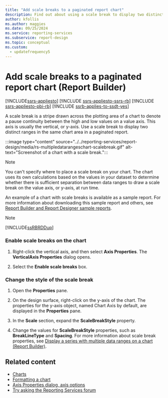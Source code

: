 ```yaml
---
title: "Add scale breaks to a paginated report chart"
description: Find out about using a scale break to display two distinct ranges in the same paginated report chart area in Report Builder.
author: kfollis
ms.author: maggies
ms.date: 09/25/2024
ms.service: reporting-services
ms.subservice: report-design
ms.topic: conceptual
ms.custom:
  - updatefrequency5
---
```


# Add scale breaks to a paginated report chart (Report Builder)

[!INCLUDE[ssrs-appliesto](../../includes/ssrs-appliesto.md)] [!INCLUDE [ssrs-appliesto-ssrs-rb](../../includes/ssrs-appliesto-ssrs-rb.md)] [!INCLUDE [ssrs-appliesto-pbi-rb](../../includes/ssrs-appliesto-pbi-rb.md)] [!INCLUDE [ssrb-applies-to-ssdt-yes](../../includes/ssrb-applies-to-ssdt-yes.md)]

  A scale break is a stripe drawn across the plotting area of a chart to denote a pause continuity between the high and low values on a value axis. This axis is usually the vertical, or y-axis. Use a scale break to display two distinct ranges in the same chart area in a paginated report.  
  
 :::image type="content" source="../../reporting-services/report-design/media/rs-multipledatarangeschart-scalebreak.gif" alt-text="Screenshot of a chart with a scale break.":::
  
  
> [!NOTE]  
>  You can't specify where to place a scale break on your chart. The chart uses its own calculations based on the values in your dataset to determine whether there is sufficient separation between data ranges to draw a scale break on the value axis, or y-axis, at run time.  
  
 An example of a chart with scale breaks is available as a sample report. For more information about downloading this sample report and others, see [Report Builder and Report Designer sample reports](../tools/reporting-services-tools.md).
  
> [!NOTE]  
>  [!INCLUDE[ssRBRDDup](../../includes/ssrbrddup-md.md)]  
  
### Enable scale breaks on the chart  
  
1.  Right-click the vertical axis, and then select **Axis Properties**. The **VerticalAxis Properties** dialog opens.  
  
1.  Select the **Enable scale breaks** box.  
  
### Change the style of the scale break  
  
1.  Open the **Properties** pane.  
  
1.  On the design surface, right-click on the y-axis of the chart. The properties for the y-axis object, named Chart Axis by default, are displayed in the **Properties** pane.  
  
1.  In the **Scale** section, expand the **ScaleBreakStyle** property.  
  
1.  Change the values for **ScaleBreakStyle** properties, such as **BreakLineType** and **Spacing**. For more information about scale break properties, see [Display a series with multiple data ranges on a chart &#40;Report Builder&#41;](../../reporting-services/report-design/displaying-a-series-with-multiple-data-ranges-on-a-chart.md).  

## Related content

- [Charts](../../reporting-services/report-design/charts-report-builder-and-ssrs.md)
- [Formatting a chart](../../reporting-services/report-design/formatting-a-chart-report-builder-and-ssrs.md)
- [Axis Properties dialog, axis options](/previous-versions/sql/)
- [Try asking the Reporting Services forum](https://go.microsoft.com/fwlink/?LinkId=620231)

